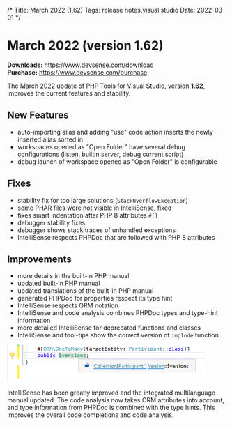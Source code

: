 /*
Title: March 2022 (1.62)
Tags: release notes,visual studio
Date: 2022-03-01
*/

# March 2022 (version 1.62)

**Downloads:** https://www.devsense.com/download<br/>
**Purchase:** https://www.devsense.com/purchase

The March 2022 update of PHP Tools for Visual Studio, version **1.62**, improves the current features and stability.

## New Features

- auto-importing alias and adding "use" code action inserts the newly inserted alias sorted in
- workspaces opened as "Open Folder" have several debug configurations (listen, builtin server, debug current script)
- debug launch of workspace opened as "Open Folder" is configurable

## Fixes

- stability fix for too large solutions (`StackOverflowException`)
- some PHAR files were not visible in IntelliSense, fixed
- fixes smart indentation after PHP 8 attributes `#[]`
- debugger stability fixes
- debugger shows stack traces of unhandled exceptions
- IntelliSense respects PHPDoc that are followed with PHP 8 attributes

## Improvements

- more details in the built-in PHP manual
- updated built-in PHP manual
- updated translations of the built-in PHP manual
- generated PHPDoc for properties respect its type hint
- IntelliSense respects ORM notation
- IntelliSense and code analysis combines PHPDoc types and type-hint information
- more detailed IntelliSense for deprecated functions and classes
- IntelliSense and tool-tips show the correct version of `implode` function

![ORM notation](imgs/orm-tooltip.png)

IntelliSense has been greatly improved and the integrated multilanguage manual updated. The code analysis now takes ORM attributes into account, and type information from PHPDoc is combined with the type hints. This improves the overall code completions and code analysis.

